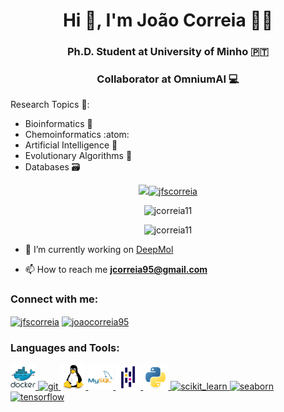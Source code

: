 <h1 align="center">Hi 👋, I'm João Correia 👨‍🦱</h1>
<h3 align="center">Ph.D. Student at University of Minho 🇵🇹</h3>
<h3 align="center">Collaborator at OmniumAI 💻</h3>

Research Topics :scroll:: 

- Bioinformatics 🧬
- Chemoinformatics :atom:
- Artificial Intelligence 🧠
- Evolutionary Algorithms 🐜
- Databases 🗃️

<!---
<p align="center"> <img src="https://komarev.com/ghpvc/?username=jcorreia11&label=Profile%20views&color=0e75b6&style=flat" alt="jcorreia11" /> <img src="https://img.shields.io/github/followers/jcorreia11?style=social"/></p>
-->

<p align="center"> <img src="https://img.shields.io/twitter/url?style=social&url=https%3A%2F%2Ftwitter.com%2Fjfscorreia"/><a href="https://twitter.com/jfscorreia" target="blank"><img src="https://img.shields.io/twitter/follow/jfscorreia?style=social" alt="jfscorreia" /></a> </p>

<p align="center"><img src="https://github-readme-stats.vercel.app/api?username=jcorreia11&count_private=true&show_icons=true&theme=tokyonight" alt="jcorreia11" /> </p>

<p align="center"><img src="https://github-readme-stats.vercel.app/api/top-langs/?username=jcorreia11&layout=compact" alt="jcorreia11" /> </p>

- 🔭 I’m currently working on [DeepMol](https://github.com/BioSystemsUM/DeepMol/)

- 📫 How to reach me **jcorreia95@gmail.com**

<h3 align="left">Connect with me:</h3>
<p align="left">
<a href="https://twitter.com/jfscorreia" target="blank"><img align="center" src="https://raw.githubusercontent.com/rahuldkjain/github-profile-readme-generator/master/src/images/icons/Social/twitter.svg" alt="jfscorreia" height="30" width="40" /></a>
<a href="https://linkedin.com/in/joaocorreia95" target="blank"><img align="center" src="https://raw.githubusercontent.com/rahuldkjain/github-profile-readme-generator/master/src/images/icons/Social/linked-in-alt.svg" alt="joaocorreia95" height="30" width="40" /></a>
</p>

<h3 align="left">Languages and Tools:</h3>
<p align="left"> <a href="https://www.docker.com/" target="_blank" rel="noreferrer"> <img src="https://raw.githubusercontent.com/devicons/devicon/master/icons/docker/docker-original-wordmark.svg" alt="docker" width="40" height="40"/> </a> <a href="https://git-scm.com/" target="_blank" rel="noreferrer"> <img src="https://www.vectorlogo.zone/logos/git-scm/git-scm-icon.svg" alt="git" width="40" height="40"/> </a> <a href="https://www.linux.org/" target="_blank" rel="noreferrer"> <img src="https://raw.githubusercontent.com/devicons/devicon/master/icons/linux/linux-original.svg" alt="linux" width="40" height="40"/> </a> <a href="https://www.mysql.com/" target="_blank" rel="noreferrer"> <img src="https://raw.githubusercontent.com/devicons/devicon/master/icons/mysql/mysql-original-wordmark.svg" alt="mysql" width="40" height="40"/> </a> <a href="https://pandas.pydata.org/" target="_blank" rel="noreferrer"> <img src="https://raw.githubusercontent.com/devicons/devicon/2ae2a900d2f041da66e950e4d48052658d850630/icons/pandas/pandas-original.svg" alt="pandas" width="40" height="40"/> </a> <a href="https://www.python.org" target="_blank" rel="noreferrer"> <img src="https://raw.githubusercontent.com/devicons/devicon/master/icons/python/python-original.svg" alt="python" width="40" height="40"/> </a> <a href="https://scikit-learn.org/" target="_blank" rel="noreferrer"> <img src="https://upload.wikimedia.org/wikipedia/commons/0/05/Scikit_learn_logo_small.svg" alt="scikit_learn" width="40" height="40"/> </a> <a href="https://seaborn.pydata.org/" target="_blank" rel="noreferrer"> <img src="https://seaborn.pydata.org/_images/logo-mark-lightbg.svg" alt="seaborn" width="40" height="40"/> </a> <a href="https://www.tensorflow.org" target="_blank" rel="noreferrer"> <img src="https://www.vectorlogo.zone/logos/tensorflow/tensorflow-icon.svg" alt="tensorflow" width="40" height="40"/> </a> </p>

